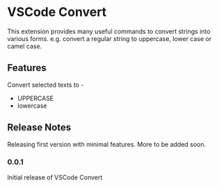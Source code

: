 # VSCode Convert

This extension provides many useful commands to convert strings into various forms. e.g. convert a regular string to uppercase, lower case or camel case.

## Features

Convert selected texts to -
- UPPERCASE
- lowercase

## Release Notes

Releasing first version with minimal features. More to be added soon.

### 0.0.1

Initial release of VSCode Convert